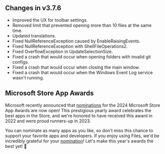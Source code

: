 ## Changes in v3.7.6

- Improved the UX for toolbar settings.
- Removed limit that prevented opening more than 10 files at the same time.
- Updated translations.
- Fixed NullReferenceException caused by EnableRaisingEvents.
- Fixed NullReferenceException with ShellFileOperations2.
- Fixed OverflowException in UpdateSelectionSize.
- Fixed a crash that would occur when opening folders with invalid git configs.
- Fixed a crash that would occur when closing the main window.
- Fixed a crash that would occur when the Windows Event Log service wasn't running.

## Microsoft Store App Awards

Microsoft recently announced that [nominations](https://forms.office.com/Pages/ResponsePage.aspx?id=v4j5cvGGr0GRqy180BHbR_lzdMcHC_tMqWeRwoTd7TRUMlZZWk5ZUk1JU0Q4RU03S1BKU0xHRExNVi4u) for the 2024 Microsoft Store App Awards are now open! This prestigious yearly award celebrates the best apps in the Store, and we're honored to have received this award in 2022 and were proud runners-up in 2023.

You can nominate as many apps as you like, so don't miss this chance to support your favorite apps and developers. If you enjoy using Files, we'd be incredibly grateful for your [nomination](https://forms.office.com/Pages/ResponsePage.aspx?id=v4j5cvGGr0GRqy180BHbR_lzdMcHC_tMqWeRwoTd7TRUMlZZWk5ZUk1JU0Q4RU03S1BKU0xHRExNVi4u)! Let's make this year's awards the best yet! 🌟
